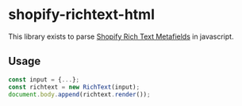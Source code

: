# shopify-richtext-html
This library exists to parse [Shopify Rich Text Metafields](https://shopify.dev/docs/apps/custom-data/metafields/types#rich-text-formatting) in javascript.

## Usage
```js
const input = {...};
const richtext = new RichText(input);
document.body.append(richtext.render());
```

